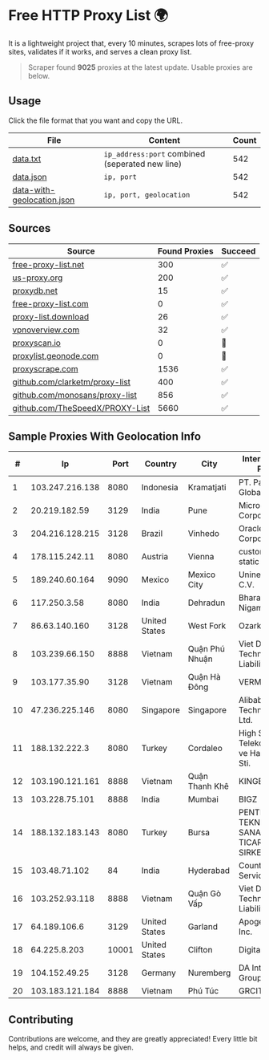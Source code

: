
# Free HTTP Proxy List 🌍

It is a lightweight project that, every 10 minutes, scrapes lots of free-proxy sites, validates if it works, and serves a clean proxy list.


> Scraper found **9025** proxies at the latest update. Usable proxies are below.

## Usage

Click the file format that you want and copy the URL.


|File|Content|Count|
|----|-------|-----|
|[data.txt](https://raw.githubusercontent.com/themiralay/Proxy-List-World/master/data.txt)|`ip_address:port` combined (seperated new line)|542|
|[data.json](https://raw.githubusercontent.com/themiralay/Proxy-List-World/master/data.json)|`ip, port`|542|
|[data-with-geolocation.json](https://raw.githubusercontent.com/themiralay/Proxy-List-World/master/data-with-geolocation.json)|`ip, port, geolocation`|542|

## Sources

|Source|Found Proxies|Succeed|
|------|-------------|-------|
|[free-proxy-list.net](https://free-proxy-list.net)|300|✅|
|[us-proxy.org](https://www.us-proxy.org)|200|✅|
|[proxydb.net](http://proxydb.net)|15|✅|
|[free-proxy-list.com](https://free-proxy-list.com/?page=&port=&type%5B%5D=http&type%5B%5D=https&up_time=0&search=Search)|0|✅|
|[proxy-list.download](https://www.proxy-list.download/HTTP)|26|✅|
|[vpnoverview.com](https://vpnoverview.com/privacy/anonymous-browsing/free-proxy-servers)|32|✅|
|[proxyscan.io](https://www.proxyscan.io)|0|🚫|
|[proxylist.geonode.com](https://proxylist.geonode.com/api/proxy-list?limit=300&page=1&sort_by=lastChecked&sort_type=desc&protocols=http,https)|0|🚫|
|[proxyscrape.com](https://api.proxyscrape.com/v2/?request=displayproxies&protocol=http&timeout=10000&country=all&ssl=all&anonymity=all)|1536|✅|
|[github.com/clarketm/proxy-list](https://raw.githubusercontent.com/clarketm/proxy-list/master/proxy-list-raw.txt)|400|✅|
|[github.com/monosans/proxy-list](https://raw.githubusercontent.com/monosans/proxy-list/main/proxies/http.txt)|856|✅|
|[github.com/TheSpeedX/PROXY-List](https://raw.githubusercontent.com/TheSpeedX/PROXY-List/master/http.txt)|5660|✅|


## Sample Proxies With Geolocation Info

|#|Ip|Port|Country|City|Internet Service Provider|
|-|--|----|-------|----|-------------------------|
|1|103.247.216.138|8080|Indonesia|Kramatjati|PT. Parsaoran Global Datatrans|
|2|20.219.182.59|3129|India|Pune|Microsoft Corporation|
|3|204.216.128.215|3128|Brazil|Vinhedo|Oracle Corporation|
|4|178.115.242.11|8080|Austria|Vienna|customers with static IP|
|5|189.240.60.164|9090|Mexico|Mexico City|Uninet S.A. de C.V.|
|6|117.250.3.58|8080|India|Dehradun|Bharat Sanchar Nigam Ltd|
|7|86.63.140.160|3128|United States|West Fork|OzarksGo, LLC|
|8|103.239.66.150|8888|Vietnam|Quận Phú Nhuận|Viet Digital Technology Liability Company|
|9|103.177.35.90|3128|Vietnam|Quận Hà Đông|VERMOS|
|10|47.236.225.146|8080|Singapore|Singapore|Alibaba (US) Technology Co., Ltd.|
|11|188.132.222.3|8080|Turkey|Cordaleo|High Speed Telekomunikasyon ve Hab. Hiz. Ltd. Sti.|
|12|103.190.121.161|8888|Vietnam|Quận Thanh Khê|KINGBOND|
|13|103.228.75.101|8888|India|Mumbai|BIGZ|
|14|188.132.183.143|8080|Turkey|Bursa|PENTECH BILISIM TEKNOLOJILERI SANAYI VE TICARET LIMITED SIRKETi|
|15|103.48.71.102|84|India|Hyderabad|Country Online Services PVT LTD|
|16|103.252.93.118|8888|Vietnam|Quận Gò Vấp|Viet Digital Technology Liability Company|
|17|64.189.106.6|3129|United States|Garland|Apogee Telecom Inc.|
|18|64.225.8.203|10001|United States|Clifton|DigitalOcean, LLC|
|19|104.152.49.25|3128|Germany|Nuremberg|DA International Group Ltd.|
|20|103.183.121.184|8888|Vietnam|Phú Túc|GRCITY|



## Contributing

Contributions are welcome, and they are greatly appreciated! Every
little bit helps, and credit will always be given.

